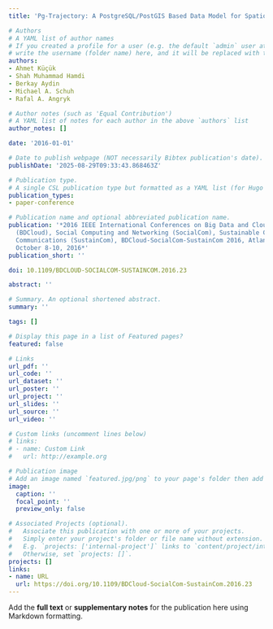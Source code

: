 ```yaml
---
title: 'Pg-Trajectory: A PostgreSQL/PostGIS Based Data Model for Spatiotemporal Trajectories'

# Authors
# A YAML list of author names
# If you created a profile for a user (e.g. the default `admin` user at `content/authors/admin/`), 
# write the username (folder name) here, and it will be replaced with their full name and linked to their profile.
authors:
- Ahmet Küçük
- Shah Muhammad Hamdi
- Berkay Aydin
- Michael A. Schuh
- Rafal A. Angryk

# Author notes (such as 'Equal Contribution')
# A YAML list of notes for each author in the above `authors` list
author_notes: []

date: '2016-01-01'

# Date to publish webpage (NOT necessarily Bibtex publication's date).
publishDate: '2025-08-29T09:33:43.868463Z'

# Publication type.
# A single CSL publication type but formatted as a YAML list (for Hugo requirements).
publication_types:
- paper-conference

# Publication name and optional abbreviated publication name.
publication: '*2016 IEEE International Conferences on Big Data and Cloud Computing
  (BDCloud), Social Computing and Networking (SocialCom), Sustainable Computing and
  Communications (SustainCom), BDCloud-SocialCom-SustainCom 2016, Atlanta, GA, USA,
  October 8-10, 2016*'
publication_short: ''

doi: 10.1109/BDCLOUD-SOCIALCOM-SUSTAINCOM.2016.23

abstract: ''

# Summary. An optional shortened abstract.
summary: ''

tags: []

# Display this page in a list of Featured pages?
featured: false

# Links
url_pdf: ''
url_code: ''
url_dataset: ''
url_poster: ''
url_project: ''
url_slides: ''
url_source: ''
url_video: ''

# Custom links (uncomment lines below)
# links:
# - name: Custom Link
#   url: http://example.org

# Publication image
# Add an image named `featured.jpg/png` to your page's folder then add a caption below.
image:
  caption: ''
  focal_point: ''
  preview_only: false

# Associated Projects (optional).
#   Associate this publication with one or more of your projects.
#   Simply enter your project's folder or file name without extension.
#   E.g. `projects: ['internal-project']` links to `content/project/internal-project/index.md`.
#   Otherwise, set `projects: []`.
projects: []
links:
- name: URL
  url: https://doi.org/10.1109/BDCloud-SocialCom-SustainCom.2016.23
---
```


Add the **full text** or **supplementary notes** for the publication here using Markdown formatting.

